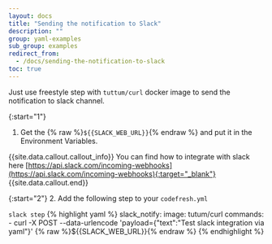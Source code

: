 ```yaml
---
layout: docs
title: "Sending the notification to Slack"
description: ""
group: yaml-examples
sub_group: examples
redirect_from:
  - /docs/sending-the-notification-to-slack
toc: true
---
```

Just use freestyle step with `tuttum/curl` docker image to send the notification to slack channel.

{:start="1"}
1. Get the {% raw %}```${{SLACK_WEB_URL}}```{% endraw %} and put it in the Environment Variables.

{{site.data.callout.callout_info}}
You can find how to integrate with slack here [https://api.slack.com/incoming-webhooks](https://api.slack.com/incoming-webhooks){:target="_blank"}
{{site.data.callout.end}}

{:start="2"}
2. Add the following step to your `codefresh.yml`

  `slack step`
{% highlight yaml %}
slack_notify:
  image: tutum/curl
  commands:
    - curl -X POST --data-urlencode 'payload={"text":"Test slack integration via yaml"}' {% raw %}${{SLACK_WEB_URL}}{% endraw %}
{% endhighlight %}
